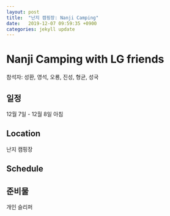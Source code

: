 ```yaml
---
layout: post
title:  "난지 캠핑장: Nanji Camping"
date:   2019-12-07 09:59:35 +0900
categories: jekyll update
---
```


# Nanji Camping with LG friends
참석자: 성환, 영석, 오룡, 진성, 형균, 성국

## 일정
12월 7일 - 12월 8일 아침

## Location
난지 캠핑장

## Schedule

## 준비물
개인 슬리퍼
